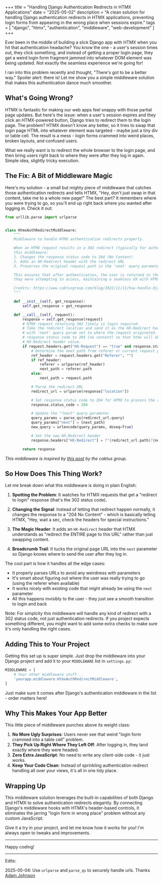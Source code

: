 +++
title = "Handling Django Authentication Redirects in HTMX Applications"
date = "2025-05-02"
description = "A clean solution for handling Django authentication redirects in HTMX applications, preventing login forms from appearing in the wrong place when sessions expire."
tags = [
    "django",
    "htmx",
    "authentication",
    "middleware",
    "web-development"
]
+++


Ever been in the middle of building a slick Django app with HTMX when you hit
that authentication headache? You know the one - a user's session times out,
they click something, and instead of getting a proper login page, they get a
weird login form fragment jammed into whatever DOM element was being updated.
Not exactly the seamless experience we're going for!

I ran into this problem recently and thought, "There's got to be a better way."
Spoiler alert: there is! Let me show you a simple middleware solution that makes
this authentication dance much smoother.

## What's Going Wrong?

HTMX is fantastic for making our web apps feel snappy with those partial page
updates. But here's the issue: when a user's session expires and they click an
HTMX-powered button, Django tries to redirect them to the login page. The
problem? HTMX doesn't know any better, so it tries to swap that login page HTML
into whatever element was targeted - maybe just a tiny div or table cell. The
result is a mess - login forms crammed into weird places, broken layouts, and
confused users.

What we really want is to redirect the whole browser to the login page, and then
bring users right back to where they were after they log in again. Simple idea,
slightly tricky execution.

## The Fix: A Bit of Middleware Magic

Here's my solution - a small but mighty piece of middleware that catches those
authentication redirects and tells HTMX, "Hey, don't just swap in that content,
take me to a whole new page!" The best part? It remembers where you were trying
to go, so you'll end up right back where you wanted after logging in. Check it
out:

```python
from urllib.parse import urlparse


class HtmxAuthRedirectMiddleware:
    """
    Middleware to handle HTMX authentication redirects properly.

    When an HTMX request results in a 302 redirect (typically for authentication),
    this middleware:
    1. Changes the response status code to 204 (No Content)
    2. Adds an HX-Redirect header with the redirect URL
    3. Preserves the original request path in the 'next' query parameter

    This ensures that after authentication, the user is returned to the page
    they were attempting to access, maintaining a seamless UX with HTMX.

    Credits: https://www.caktusgroup.com/blog/2022/11/11/how-handle-django-login-redirects-htmx/
    """

    def __init__(self, get_response):
        self.get_response = get_response

    def __call__(self, request):
        response = self.get_response(request)
        # HTMX request returning 302 likely is login required.
        # Take the redirect location and send it as the HX-Redirect header value,
        # with 'next' query param set to where the request originated. Also change
        # response status code to 204 (no content) so that htmx will obey the
        # HX-Redirect header value.
        if request.headers.get("HX-Request") == "true" and response.status_code == 302:
            # Determine the next path from referer or current request path
            ref_header = request.headers.get("Referer", "")
            if ref_header:
                referer = urlparse(ref_header)
                next_path = referer.path
            else:
                next_path = request.path

            # Parse the redirect URL
            redirect_url = urlparse(response["location"])

            # Set response status code to 204 for HTMX to process the redirect
            response.status_code = 204

            # Update the "?next" query parameter
            query_params = parse_qs(redirect_url.query)
            query_params["next"] = [next_path]
            new_query = urlencode(query_params, doseq=True)

            # Set the new HX-Redirect header
            response.headers["HX-Redirect"] = f"{redirect_url.path}?{new_query}"

        return response
```

_This middleware is inspired by [this
post](https://www.caktusgroup.com/blog/2022/11/11/how-handle-django-login-redirects-htmx/)
by the caktus group._

## So How Does This Thing Work?

Let me break down what this middleware is doing in plain English:

1. **Spotting the Problem**: It watches for HTMX requests that get a "redirect to login" response (that's the 302 status code).

2. **Changing the Signal**: Instead of letting that redirect happen normally, it changes the response to a "204 No Content" - which is basically telling HTMX, "Hey, wait a sec, check the headers for special instructions."

3. **The Magic Header**: It adds an `HX-Redirect` header that HTMX understands as "redirect the ENTIRE page to this URL" rather than just swapping content.

4. **Breadcrumb Trail**: It tucks the original page URL into the `next` parameter so Django knows where to send the user after they log in.

The cool part is how it handles all the edge cases:

- It properly parses URLs to avoid any weirdness with parameters
- It's smart about figuring out where the user was really trying to go (using the referer when available)
- It works nicely with existing code that might already be using the `next` parameter
- All this happens invisibly to the user - they just see a smooth transition to login and back

Note: For simplcity this middleware will handle any kind of redirect with a 302 status code,
not just authentication redirects. If you project expects something different,
you might want to add some extra checks to make sure it's only handling the
right cases.

## Adding This to Your Project

Getting this set up is super simple. Just drop the middleware into your Django project and add it to your `MIDDLEWARE` list in `settings.py`:

```python
MIDDLEWARE = [
    # Your other middleware stuff...
    'yourapp.middleware.HtmxAuthRedirectMiddleware',
]
```

Just make sure it comes after Django's authentication middleware in the list - order matters here!

## Why This Makes Your App Better

This little piece of middleware punches above its weight class:

1. **No More Ugly Surprises**: Users never see that weird "login form crammed into a table cell" problem.
2. **They Pick Up Right Where They Left Off**: After logging in, they land exactly where they were headed.
3. **Zero Extra JavaScript**: No need to write any client-side code - it just works.
4. **Keep Your Code Clean**: Instead of sprinkling authentication redirect handling all over your views, it's all in one tidy place.

## Wrapping Up

This middleware solution leverages the built-in capabilities of both Django and
HTMX to solve authentication redirects elegantly. By connecting Django's
middleware hooks with HTMX's header-based controls, it eliminates the jarring
"login form in wrong place" problem without any custom JavaScript.

Give it a try in your project, and let me know how it works for you! I'm always
open to tweaks and improvements.

---

Happy coding!

---

Edits:

2025-05-04: Use `urlparse` and `parse_qs` to securely handle urls. Thanks [Adam Johnson](https://fosstodon.org/@adamchainz/114448835195505930)
